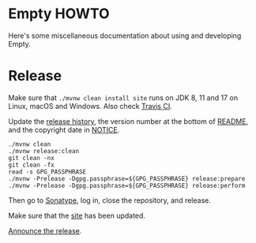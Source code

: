 # Empty HOWTO

Here's some miscellaneous documentation about using and developing Empty.

# Release

Make sure that `./mvnw clean install site` runs on JDK 8, 11 and 17
on Linux, macOS and Windows.
Also check [Travis CI](https://travis-ci.org/julianhyde/empty).

Update the [release history](HISTORY.md),
the version number at the bottom of [README](README.md),
and the copyright date in [NOTICE](NOTICE).

```
./mvnw clean
./mvnw release:clean
git clean -nx
git clean -fx
read -s GPG_PASSPHRASE
./mvnw -Prelease -Dgpg.passphrase=${GPG_PASSPHRASE} release:prepare
./mvnw -Prelease -Dgpg.passphrase=${GPG_PASSPHRASE} release:perform
```

Then go to [Sonatype](https://oss.sonatype.org/#stagingRepositories),
log in, close the repository, and release.

Make sure that the [site](http://www.hydromatic.net/empty/) has been updated.

[Announce the release](https://twitter.com/julianhyde/status/622842100736856064).
